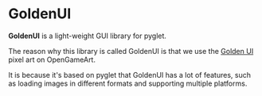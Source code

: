 # GoldenUI
**GoldenUI** is a light-weight GUI library for pyglet.

The reason why this library is called GoldenUI is that we use the
[Golden UI](https://opengameart.org/content/golden-ui-bigger-than-ever-edition) pixel
art on OpenGameArt.

It is because it's based on pyglet that GoldenUI has a lot of features, such as loading
images in different formats and supporting multiple platforms.
